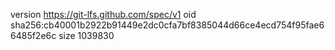 version https://git-lfs.github.com/spec/v1
oid sha256:cb40001b2922b91449e2dc0cfa7bf8385044d66ce4ecd754f95fae66485f2e6c
size 1039830
